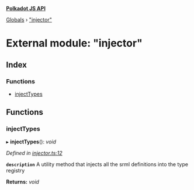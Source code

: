 **[Polkadot JS API](../README.md)**

[Globals](../globals.md) › ["injector"](_injector_.md)

# External module: "injector"

## Index

### Functions

* [injectTypes](_injector_.md#injecttypes)

## Functions

###  injectTypes

▸ **injectTypes**(): *void*

*Defined in [injector.ts:12](https://github.com/polkadot-js/api/blob/a0c6cd5/packages/types/src/injector.ts#L12)*

**`description`** A utility method that injects all the srml definitions into the type registry

**Returns:** *void*
